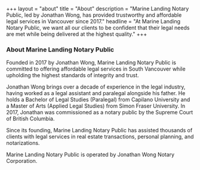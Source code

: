 +++
layout = "about"
title = "About"
description = "Marine Landing Notary Public, led by Jonathan Wong, has provided trustworthy and affordable legal services in Vancouver since 2017."
headline = "At Marine Landing Notary Public, we want all our clients to be confident that their legal needs are met while being delivered at the highest quality."
+++

### About Marine Landing Notary Public

Founded in 2017 by Jonathan Wong, Marine Landing Notary Public is committed to offering affordable legal services in South Vancouver while upholding the highest standards of integrity and trust.

Jonathan Wong brings over a decade of experience in the legal industry, having worked as a legal assistant and paralegal alongside his father. He holds a Bachelor of Legal Studies (Paralegal) from Capilano University and a Master of Arts (Applied Legal Studies) from Simon Fraser University. In 2017, Jonathan was commissioned as a notary public by the Supreme Court of British Columbia.

Since its founding, Marine Landing Notary Public has assisted thousands of clients with legal services in real estate transactions, personal planning, and notarizations.

Marine Landing Notary Public is operated by Jonathan Wong Notary Corporation.
